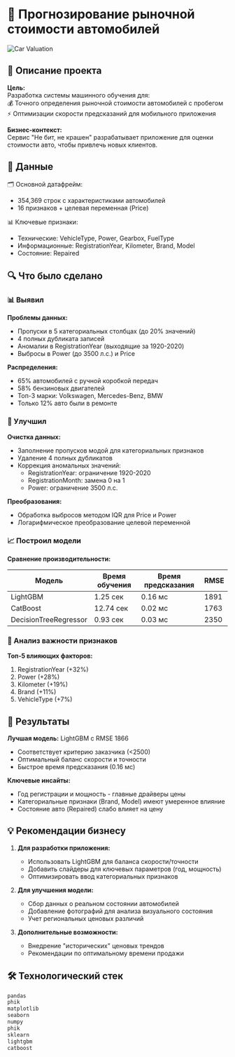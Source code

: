 # 🚗 Прогнозирование рыночной стоимости автомобилей

![Car Valuation](https://images.unsplash.com/photo-1727374505968-cfbfa0f24030?q=80&w=2670&auto=format&fit=crop&ixlib=rb-4.1.0&ixid=M3wxMjA3fDB8MHxwaG90by1wYWdlfHx8fGVufDB8fHx8fA%3D%3D)

## 📝 Описание проекта

**Цель:**  
Разработка системы машинного обучения для:  
💰 Точного определения рыночной стоимости автомобилей с пробегом  
⚡ Оптимизации скорости предсказаний для мобильного приложения  

**Бизнес-контекст:**  
Сервис "Не бит, не крашен" разрабатывает приложение для оценки стоимости авто, чтобы привлечь новых клиентов.

## 📂 Данные

🗂️ Основной датафрейм:  
- 354,369 строк с характеристиками автомобилей  
- 16 признаков + целевая переменная (Price)  

📊 Ключевые признаки:  
- Технические: VehicleType, Power, Gearbox, FuelType  
- Информационные: RegistrationYear, Kilometer, Brand, Model  
- Состояние: Repaired  

## 🔍 Что было сделано

### 📊 Выявил  
**Проблемы данных:**  
- Пропуски в 5 категориальных столбцах (до 20% значений)  
- 4 полных дубликата записей  
- Аномалии в RegistrationYear (выходящие за 1920-2020)  
- Выбросы в Power (до 3500 л.с.) и Price  

**Распределения:**  
- 65% автомобилей с ручной коробкой передач  
- 58% бензиновых двигателей  
- Топ-3 марки: Volkswagen, Mercedes-Benz, BMW  
- Только 12% авто были в ремонте  

### 🧹 Улучшил  
**Очистка данных:**  
- Заполнение пропусков модой для категориальных признаков  
- Удаление 4 полных дубликатов  
- Коррекция аномальных значений:  
  - RegistrationYear: ограничение 1920-2020  
  - RegistrationMonth: замена 0 на 1  
  - Power: ограничение 3500 л.с.  

**Преобразования:**  
- Обработка выбросов методом IQR для Price и Power  
- Логарифмическое преобразование целевой переменной  

### 📈 Построил модели  
**Сравнение производительности:**  

| Модель               | Время обучения | Время предсказания | RMSE  |
|----------------------|----------------|--------------------|-------|
| LightGBM             | 1.25 сек       | 0.16 мс            | 1891  |
| CatBoost             | 12.74 сек      | 0.02 мс            | 1763  |
| DecisionTreeRegressor| 0.93 сек       | 0.03 мс            | 2350  |

### 🔎 Анализ важности признаков  
**Топ-5 влияющих факторов:**  
1. RegistrationYear (+32%)  
2. Power (+28%)  
3. Kilometer (+19%)  
4. Brand (+11%)  
5. VehicleType (+7%)  

## 🎯 Результаты

**Лучшая модель:** LightGBM с RMSE 1866  
- Соответствует критерию заказчика (<2500)  
- Оптимальный баланс скорости и точности  
- Быстрое время предсказания (0.16 мс)  

**Ключевые инсайты:**  
- Год регистрации и мощность - главные драйверы цены  
- Категориальные признаки (Brand, Model) имеют умеренное влияние  
- Состояние авто (Repaired) слабо влияет на цену  

## 💡 Рекомендации бизнесу

1. **Для разработки приложения:**  
   - Использовать LightGBM для баланса скорости/точности  
   - Добавить слайдеры для ключевых параметров (год, мощность)  
   - Оптимизировать ввод категориальных признаков  

2. **Для улучшения модели:**  
   - Сбор данных о реальном состоянии автомобилей  
   - Добавление фотографий для анализа визуального состояния  
   - Учет региональных ценовых различий  

3. **Дополнительные возможности:**  
   - Внедрение "исторических" ценовых трендов  
   - Рекомендации по оптимальному времени продажи  

## 🛠 Технологический стек

```python
pandas
phik
matplotlib
seaborn
numpy 
phik 
sklearn
lightgbm
catboost
